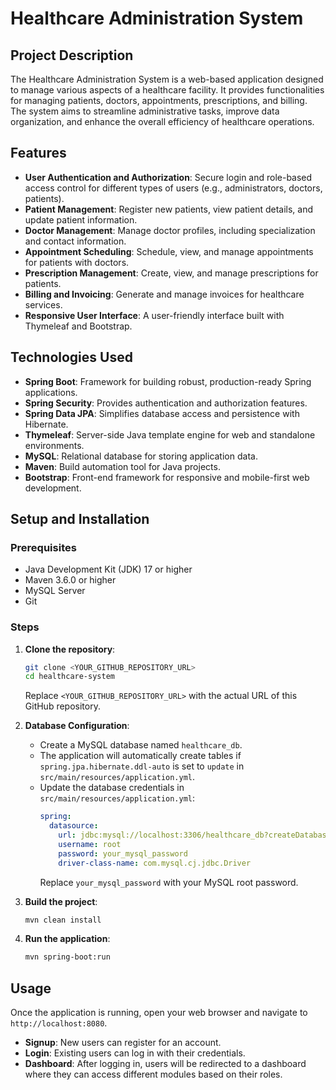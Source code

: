 # Healthcare Administration System

## Project Description
The Healthcare Administration System is a web-based application designed to manage various aspects of a healthcare facility. It provides functionalities for managing patients, doctors, appointments, prescriptions, and billing. The system aims to streamline administrative tasks, improve data organization, and enhance the overall efficiency of healthcare operations.

## Features
*   **User Authentication and Authorization**: Secure login and role-based access control for different types of users (e.g., administrators, doctors, patients).
*   **Patient Management**: Register new patients, view patient details, and update patient information.
*   **Doctor Management**: Manage doctor profiles, including specialization and contact information.
*   **Appointment Scheduling**: Schedule, view, and manage appointments for patients with doctors.
*   **Prescription Management**: Create, view, and manage prescriptions for patients.
*   **Billing and Invoicing**: Generate and manage invoices for healthcare services.
*   **Responsive User Interface**: A user-friendly interface built with Thymeleaf and Bootstrap.

## Technologies Used
*   **Spring Boot**: Framework for building robust, production-ready Spring applications.
*   **Spring Security**: Provides authentication and authorization features.
*   **Spring Data JPA**: Simplifies database access and persistence with Hibernate.
*   **Thymeleaf**: Server-side Java template engine for web and standalone environments.
*   **MySQL**: Relational database for storing application data.
*   **Maven**: Build automation tool for Java projects.
*   **Bootstrap**: Front-end framework for responsive and mobile-first web development.

## Setup and Installation

### Prerequisites
*   Java Development Kit (JDK) 17 or higher
*   Maven 3.6.0 or higher
*   MySQL Server
*   Git

### Steps
1.  **Clone the repository**:
    ```bash
    git clone <YOUR_GITHUB_REPOSITORY_URL>
    cd healthcare-system
    ```
    Replace `<YOUR_GITHUB_REPOSITORY_URL>` with the actual URL of this GitHub repository.

2.  **Database Configuration**:
    *   Create a MySQL database named `healthcare_db`.
    *   The application will automatically create tables if `spring.jpa.hibernate.ddl-auto` is set to `update` in `src/main/resources/application.yml`.
    *   Update the database credentials in `src/main/resources/application.yml`:
        ```yaml
        spring:
          datasource:
            url: jdbc:mysql://localhost:3306/healthcare_db?createDatabaseIfNotExist=true&useSSL=false&serverTimezone=UTC
            username: root
            password: your_mysql_password
            driver-class-name: com.mysql.cj.jdbc.Driver
        ```
        Replace `your_mysql_password` with your MySQL root password.

3.  **Build the project**:
    ```bash
    mvn clean install
    ```

4.  **Run the application**:
    ```bash
    mvn spring-boot:run
    ```

## Usage
Once the application is running, open your web browser and navigate to `http://localhost:8080`.

*   **Signup**: New users can register for an account.
*   **Login**: Existing users can log in with their credentials.
*   **Dashboard**: After logging in, users will be redirected to a dashboard where they can access different modules based on their roles.
